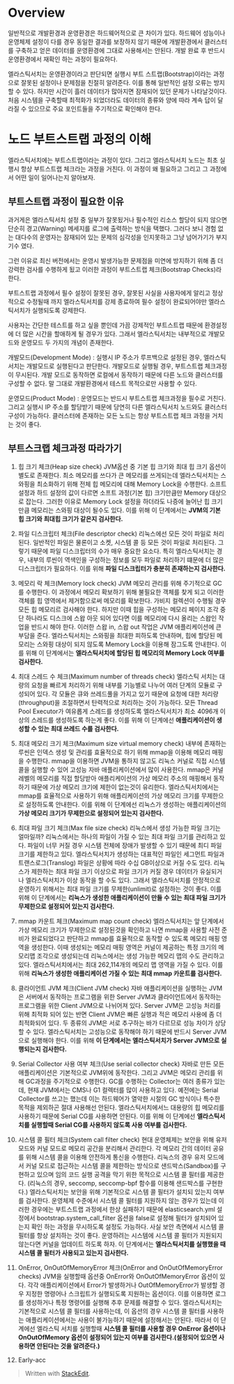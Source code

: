 # Overview

일반적으로 개발환경과 운영환경은 하드웨어적으로 큰 차이가 있다. 하드웨어 성능이나 운영체제 설정이 다를 경우 동일한 결과를 보장하지 않기 때문에 개발환경에서 클러스터를 구축하고 얻은 데이터를 운영환경에 그대로 사용해서는 안된다. 개발 완료 후 반드시 운영환경에서 재확인 하는 과정이 필요하다. 

엘라스틱서치는 운영환경이라고 판단되면 실행시 부트 스트랩(Bootstrap)이라는 과정으로 잘못된 설정이나 문제점을 친절히 알려준다. 이를 통해 일반적인 설정 오류는 방지할 수 있다. 하지만 시간이 흘러 데이터가 많아지면 잠재되어 있던 문제가 나타날것이다. 처음 시스템을 구축할때 최적화가 되었더라도 데이터의 종류와 양에 따라 계속 답이 달라질 수 있으므로 주요 포인트들을 주기적으로 확인해야 한다. 

# 노드 부트스트랩 과정의 이해

엘라스틱서치에는 부트스트랩이라는 과정이 있다. 그리고 엘라스틱서치 노드는 최초 실행시 항상 부트스트랩 체크라는 과정을 거친다. 이 과정이 왜 필요하고 그리고 그 과정에서 어떤 일이 일어나는지 알아보자.

## 부트스트랩 과정이 필요한 이유

과거게은 엘라스틱서치 설정 중 일부가 잘못됬거나 필수적인 리소스 할당이 되지 않으면 단순히 경고(Warning) 메세지를 로그에 출력하는 방식을 택했다. 그러다 보니 경험 없는 대다수의 운영자는 잠재되어 있는 문제의 심각성을 인지못하고 그냥 넘어가기가 부지기수 였다. 

그런 이유로 최신 버전에서는 운영시 발생가능한 문제점을 미연에 방지하기 위해 좀 더 강력한 검사를 수행하게 됬고 이러한 과정이 부트스트랩 체크(Bootstrap Checks)라 한다. 

부트스트랩 과정에서 필수 설정이 잘못된 경우, 잘못된 사실을 사용자에게 알리고 정상적으로 수정될때 까지 엘라스틱서치를 강제 종료하여 필수 설정이 완료되어야만 엘라스틱서치가 실행되도록 강제한다. 

사용자는 간단한 테스트를 하고 싶을 뿐인데 가끔 강제적인 부트스트랩 때문에 환경설정에 더 많은 시간을 할애하게 될 경우가 있다. 그래서 엘라스틱서치는 내부적으로 개발모드와 운영모드 두 가지의 개념이 존재한다. 

개발모드(Development Mode)
: 실행시 IP 주소가 루프백으로 설정된 경우, 엘라스틱서치는 개발모드로 실행된다고 판단한다. 개발모드로 실행될 경우, 부트스트랩 체크과정이 무시된다. 개발 모드로 동작하면 로컬에서 동작하기 때문에 다른 노드와 클러스터를 구성할 수 없다. 말 그대로 개발환경에서 테스트 목적으로만 사용할 수 있다.

운영모드(Product Mode)
: 운영모드는 반드시 부트스트랩 체크과정을 필수로 거친다. 그리고 실행시 IP 주소를 할당받기 때문에 당연히 다른 엘라스틱서치 노드와도 클러스터 구성이 가능하다. 클러스터에 존재하는 모든 노드는 항상 부트스트랩 체크 과정을 거치는 것이 좋다.


## 부트스크랩 체크과정 따라가기

1. 힙 크기 체크(Heap size check)
JVM옵션 중 기본 힙 크기와 최대 힙 크기 옵션이 별도로 존재한다. 최소 메모리를 쓰다가 큰 메모리를 쓰게되는데 엘라스틱서치는 스와핑을 최소화하기 위해 전체 힙 메모리에 대해 Memory Lock을 수행한다. 소프트 설정과 하드 설정의 값이 다르면 소프트 과정(기본 힙) 크기만큼만 Memory 대상으로 잡는다. 그러한 이유로 Memory Lock 설정을 하더라도 나증에 늘어난 힙 크기만큼 메모리는 스와핑 대상이 될수도 있다. 이를 위해 이 단계에서는 **JVM의 기본 힙 크기와 최대힙 크기가 같은지 검사한다.**

2. 파일 디스크립터 체크(File descriptor check)
리눅스에선 모든 것이 파일로 처리된다.  일반적인 파일은 물론이고 소켓, 시스템 콜 등 모든 것이 파일로 처리된다. 그렇기 때문에 파일 디스크립터의 수가 매우 중요한 요소다. 특히 엘라스틱서치는 경우, 내부의 루씬이 역색인을 구성하는 정보를 모두 파일로 처리하기 떄문에 더 많은 디스크립터가 필요하다. 이를 위해 **파일 디스크립터가 충분히 존재하는지 검사한다.**

3. 메모리 락 체크(Memory lock check)
JVM 메모리 관리를 위해 주기적으로 GC를 수행한다. 이 과정에서 메모리 확보하기 위해 불필요한 객체를 찾게 되고 이러한 객체를 힙 영역에서 제거함으로써 메모리를 확보한다. 가비지 컬렉션이 수행될 경우 모든 힙 메모리르 검사해야 한다. 하지만 이때 힙을 구성하는 메모리 페이지 조각 중 단 하나라도 디스크에 스왑 아웃 되어 있다면 이를 메모리에 다시 올리는 스왑인 작업을 반드시 해야 한다. 이러한 스왑 in, 스왑 out 작업은 JVM 애플리케이션에 큰 부담을 준다. 엘라스틱서치는 스와핑을 최대한 피하도록 안내하며, 힙에 할당된 메모리는 스와핑 대상이 되지 않도록 Memory Lock을 이용해 잠그도록 안내한다. 이를 위해 이 단계에서는 **엘라스틱서치에 할당된 힙 메모리의 Memory Lock 여부를 검사한다.** 

4. 최대 스레드 수 체크(Maximum number of threads check)
엘라스틱 서치는 대량의 요청을 빠르게 처리하기 위해 내부를 기능별로 나누어 여러 단계의 모듈로 구성되어 있다. 각 모듈은 큐와 쓰레드풀을 가지고 있기 때문에 요청에 대한 처리량(throughput)을 조절하면서 탄력적으로 처리하는 것이 가능하다. 모든 Thread Pool Executor가 여유롭게 스레드를 생성하도록 엘라스틱서치가 최소 4096개 이상의 스레드를 생성하도록 하는게 좋다. 이를 위해 이 단계에선 **애플리케이션이 생성할 수 있는 최대 쓰레드 수를 검사한다.** 

5. 최대 메모리 크기 체크(Maximum size virtual memory check)
내부에 존재하는 루씬은 인덱스 생성 및 관리를 효율적으로 하기 위해 mmap을 이용해 메모리 매핑을 수행한다. mmap을 이용하면 JVM을 통하지 않고도 리눅스 커널로 직접 시스템 콜을 실행할 수 있어 고성능 자바 애플리케이션에서 많이 사용한다. mmap은 커널 레벨의 메모리를 직접 할당받아 애플리케이션의 가상 메모리 주소의 매핑해서 동작하기 때문에 가상 메모리 크기에 제한이 없는것이 유리한다. 엘라스틱서치에서는 mmap를 효율적으로 사용하기 위해 애플리케이션의 가상 메모리 크기를 무제한으로 설정하도록 안내한다. 이를 위해 이 단계에선 리눅스가 생성하는 애플리케이션의 **가상 메모리 크기가 무제한으로 설정되어 있는지 검사한다.** 

6. 최대 파일 크기 체크(Max file size check)
리눅스에서 생성 가능한 파일 크기는 얼마일까? 리눅스에서는 하나의 파일이 가질 수 있는 최대 파일 크기를 관리하고 있다. 파일이 너무 커질 경우 시스템 전체에 장애가 발생할 수 있기 때문에 최디 파일 크기를 제한하고 있다. 엘라스틱서치가 생성하는 대표적인 파일인 세그먼트 파일과 트랜스로그(Translog) 파일은 상황에 따라 수십  GB이상으로 커질 수도 있다. 리눅스가 제한하는 최대 파일 크기 이상으로 파일 크기가 커질 경우 데이터가 유실되거나 엘라스틱서치가 이상 동작을 할 수도 있다. 그래서 엘라스틱서치를 안정적으로 운영하기 위해서는 최대 파일 크기를 무제한(unlimit)로 설정하는 것이 좋다. 이를 위해 이 단계에서는 **리눅스가 생성한 애플리케이션이 만들 수 있는 최대 파일 크기가 무제한으로 설정되어 있는지 검사한다.** 

7. mmap 카운트 체크(Maximum map count check)
엘라스틱서치는 앞 단계에서 가상 메모리 크기가 무제한으로 설정된것을 확인하고 나면 mmap을 사용할 사전 준비가 완료되었다고 판단하고 mmap를 효율적으로 동작할 수 있도록 메모리 매핑 영역을 생성한다. 이때 생성되는 메모리 매핑 영역은 커널이 제공하는 특정 크기의 메모리맵 조각으로 생성되는데 리눅스에서는 생성 가능한 메모리 맵의 수도 관리하고 있다. 엘라스틱서치에서는 최대 262,114개의 메모리 맵 영역을 가질 수 있다. 이를 위해 **리눅스가 생성한 애플리케이션 가질 수 있는 최대 mmap 카운트를 검사한다.** 

8. 클라이언트 JVM 체크(Client JVM check)
자바 애플리케이션을 실행하는 JVM은 서버에서 동작하는 프로그램을 위한 Server JVM과 클라이언트에서 동작하는 프로그램을 위한 Client JVM으로 나뉘어져 있다. Server JVM은 고성능 처리를 위해 최적화 되어 있는 반면 Client JVM은 빠른 실행과 적은 메모리 사용에 좀 더 최적화되어 있다. 두 종류의 JVM은 서로 추구하는 바가 다르므로 성능 차이가 상당할 수 있다. 엘라스틱서치는 고성능으로 동작해야 하기 때문에 반드시 Server JVM으로 실행해야 한다. 이를 위해 **이 단계에서는 엘라스틱서치가 Server JVM으로 실행되는지 검사한다.** 

9. Serial Collector 사용 여부 체크(Use serial collector check)
자바로 만든 모든 애플리케이션은 기본적으로 JVM위에 동작한다. 그리고 JVM은 메모리 관리를 위해 GC과정을 주기적으로 수행한다. GC를 수행하는 Collector는 여러 종류가 있는데, 현재 JVM에서는 CMS나 G1 컬렉터를 많이 사용하고 있다. 예전에는 Serial Collector를 쓰고는 했는데 이는 하드웨어가 열악한 시절의 GC 방식이나 특수한 목적을 제외하곤 절대 사용해선 안된다. 엘라스틱서치에서느 대용량의 힙 메모리를 사용하기 때문에 Serial CG를 사용하면 안된다. 이를 위해 이 단계에선 **엘라스틱서치를 실행할때 Serial CG를 사용하지 않도록 사용 여부를 검사한다.** 

10. 시스템 콜 필터 체크(System call filter check)
현대 운영체제는 보안을 위해 유저 모드와 커널 모드로 메모리 공간을 분리해서 관리한다. 각 메모리 간의 데이터 공유를 위해 시스템 콜을 이용해 안전하게 통신을 수행한다. 리눅스의 경우 유저 모드에서 커널 모드로 접근하는 시스템 콜을 제한하는 방식으로 샌드박스(Sandbox)를 구현하고 있으며 임의 코드 실행 공격을 막기 위한 목적으로 시스템 콜 필터를 제공한다. (리눅스의 경우, seccomp, seccomp-bpf 함수를 이용해 샌드박스를 구현한다.) 엘라스틱서치는 보안을 위해 기본적으로 시스템 콜 필터가 설치되 있는지 여부를 검사한다. 운영체제 수준에서 시스템 콜 필터를 지원하지 않는 경우가 있는데 이러한 경우에는 부트스트랩 과정에서 한상 실패하기 때문에 elasticsearch.yml 설정에서 bootstrap.system_call_filter 옵션을 false로 설정해 필터가 설치되어 있는지 확인 하는 과정을 무시하도록 설정도 가능하다. 사실 보안 측면에서 시스템 콜 필터를 항상 설치하는 것이 좋다. 운영하려는 시스템에 시스템 콜 필터가 지원되지 않는다면 커널을 업데이트 하도록 하자. 이 단계에서는 **엘라스틱서치를 실행했을 때 시스템 콜 필터가 사용되고 있는지 검사한다.** 

11. OnError, OnOutOfMemoryError 체크(OnError and OnOutOfMemoryError checks)
JVM을 실행할때 옵션중 OnError와 OnOutOfMemoryError 옵션이 있다. 각각 애플리케이션에서 Error가 발생하거나 OutOfMemoryError가 발생할 경우 지정한 명령어나 스크립트가 실행되도록 지원하는 옵션이다. 이를 이용하면 로그를 생성하거나 특정 명령어를 실행해 추후 문제를 해결할 수 있다. 엘라스틱서치는 기본적으로 시스템 콜 필터를 사용하는데, 이 옵션의 경우 시스템 콜 필터를 사용하는 애플리케이션에서는 사용이 불가능하기 때문에 설정해서는 안된다. 따라서 이 단계에선 엘라스틱 서치를 실행할때 **시스템 콜 필터를 사용할 경우 OnError 옵션이나 OnOutOfMemory 옵션이 설정되어 있는지 여부를 검사한다.(설정되어 있으면 사용하면 안된다는 것을 알려준다.)** 

12. Early-acc

> Written with [StackEdit](https://stackedit.io/).
<!--stackedit_data:
eyJoaXN0b3J5IjpbNzk5NDAyODI2LC0xNjY2NjMzNjcyLDIzOT
AyNzE4MiwtNjg2NjkzNzM4LC0xODU1NjI1NDIwLDIxMTcyNjUy
NjgsLTE0NTIwMTg4MjksLTcxNzQ3NDc0MiwtMTM5MDI3NTAxNy
wxOTQzMzczNDk2LDIwODQ2Mzc3MjQsMTY2NTE2MTk1MCwtNDQ4
MjAxOTgyLDQwMDM5MTQ4OCwtNDExNzY5NzY4LC0xNTc3ODA4OD
MxXX0=
-->